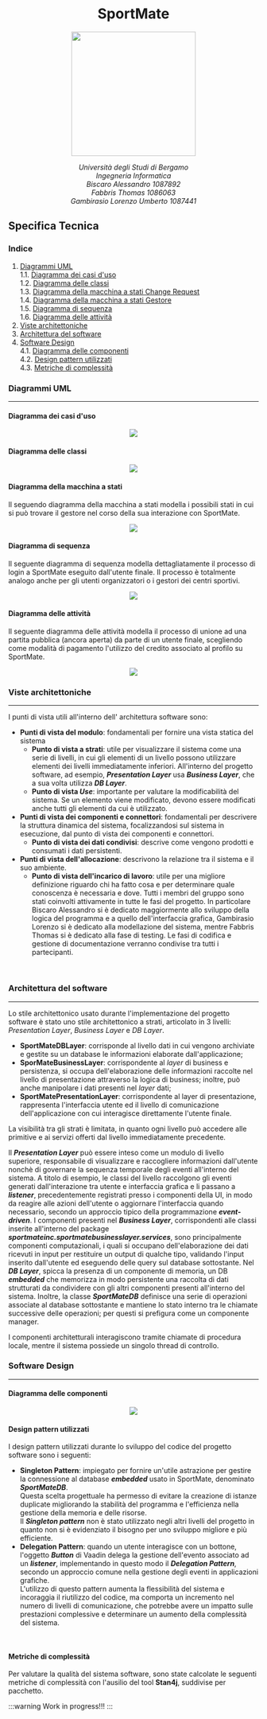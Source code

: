 <p>
       <h1 align="center">SportMate </h1> 
</p>

  <p align="center"  >
      <img src="../Immagini/SportMate3MottoSmall.PNG" width="250" />   
 </p> 
 <p align="center"> <em> Università degli Studi di Bergamo <br/>
Ingegneria Informatica <br/>
Biscaro Alessandro 1087892 <br/>
Fabbris Thomas 1086063 <br/>
Gambirasio Lorenzo Umberto 1087441 </em>
</p >

## Specifica Tecnica


### Indice

1. [Diagrammi UML](#Diagrammi-UML)<br/>
    1.1. [Diagramma dei casi d'uso](#Diagramma-dei-casi-d'uso)<br/>
    1.2. [Diagramma delle classi](#Diagramma-delle-classi)<br/>
    1.3. [Diagramma della macchina a stati Change Request](#Diagramma-della-macchina-a-stati-Change-Request)<br/>
    1.4. [Diagramma della macchina a stati Gestore](#Diagramma-della-macchina-a-stati-Gestore)<br/>
    1.5. [Diagramma di sequenza](#Diagramma-di-sequenza)<br/>
    1.6. [Diagramma delle attività](Diagramma-delle-attività)<br/>
2. [Viste architettoniche](#Viste-architettoniche)<br/>
3. [Architettura del software](#Architettura-del-software)<br/>
4. [Software Design](#Software-Design)<br/>
    4.1. [Diagramma delle componenti](#Diagramma-delle-componenti)<br/>
    4.2. [Design pattern utilizzati](#Design-pattern-utilizzati)<br/>
    4.3. [Metriche di complessità](#Metriche-di-complessità)<br/>



### Diagrammi UML
---

#### Diagramma dei casi d'uso

<p align="center"  >
      <img src="../Diagrammi UML/Immagini/UseCaseDiagram2.png" />
 </p> 

#### Diagramma delle classi

<p align="center"  >
      <img src="../Diagrammi UML/Immagini/ClassDiagram2.png" />
 </p>  

#### Diagramma della macchina a stati
Il seguendo diagramma della macchina a stati modella i possibili stati in cui si può trovare il gestore nel corso della sua interazione con SportMate.
<p align="center"  >
      <img src="../Diagrammi UML/Immagini/MacchinaStatiGestore.png" />
 </p> 

#### Diagramma di sequenza
Il seguente diagramma di sequenza modella dettagliatamente il processo di login a SportMate eseguito dall'utente finale. Il processo è totalmente analogo anche per gli utenti organizzatori o i gestori dei centri sportivi.

<p align="center"  >
      <img src="../Diagrammi UML/Immagini/SequenceDiagramLogin.png" />
 </p> 

#### Diagramma delle attività
Il seguente diagramma delle attività modella il processo di unione ad una partita pubblica (ancora aperta) da parte di un utente finale, scegliendo come modalità di pagamento l'utilizzo del credito associato al profilo su SportMate.
<p align="center"  >
      <img src="../Diagrammi UML/Immagini/ActivityDiagramPrenotazione.png" />
 </p> 
 
### Viste architettoniche
---
I punti di vista utili all'interno dell' architettura software sono:
- **Punti di vista del modulo**: fondamentali per fornire una vista statica del sistema
    - **Punto di vista a strati**: utile per visualizzare il sistema come una serie di livelli, in cui gli elementi di un livello possono utilizzare elementi dei livelli immediatamente inferiori. All'interno del progetto software, ad esempio, ***Presentation Layer*** usa ***Business Layer***, che a sua volta utilizza ***DB Layer***.
    - **Punto di vista *Use***: importante per valutare la modificabilità del sistema. Se un elemento viene modificato, devono essere modificati anche tutti gli elementi da cui è utilizzato.
- **Punti di vista dei componenti e connettori**: fondamentali per descrivere la struttura dinamica del sistema, focalizzandosi sul sistema in esecuzione, dal punto di vista dei componenti e connettori.
    - **Punto di vista dei dati condivisi**: descrive come vengono prodotti e consumati i dati persistenti.
- **Punti di vista dell'allocazione**: descrivono la relazione tra il sistema e il suo ambiente.
    - **Punto di vista dell'incarico di lavoro**: utile per una migliore definizione riguardo chi ha fatto cosa e per determinare quale conoscenza è necessaria e dove. Tutti i membri del gruppo sono stati coinvolti attivamente in tutte le fasi del progetto. In particolare Biscaro Alessandro si è dedicato maggiormente allo sviluppo della logica del programma e a quello dell'interfaccia grafica, Gambirasio Lorenzo si è dedicato alla modellazione del sistema, mentre Fabbris Thomas si è dedicato alla fase di testing.
Le fasi di codifica e gestione di documentazione verranno condivise tra tutti i partecipanti.
<br/>

### Architettura del software
---

Lo stile architettonico usato durante l'implementazione del progetto software è stato uno stile architettonico a strati, articolato in 3 livelli: *Presentation Layer*, *Business Layer* e *DB Layer*.
- **SportMateDBLayer**: corrisponde al livello dati in cui vengono archiviate e gestite su un database le informazioni elaborate dall'applicazione;
- **SporMateBusinessLayer**: corrispondente al *layer* di business e persistenza, si occupa dell'elaborazione delle informazioni raccolte nel livello di presentazione attraverso la logica di business; inoltre, può anche manipolare i dati presenti nel *layer* dati;
- **SportMatePresentationLayer**: corrispondente al layer di presentazione, rappresenta l'interfaccia utente ed il livello di comunicazione dell'applicazione con cui interagisce direttamente l'utente finale.

La visibilità tra gli strati è limitata, in quanto ogni livello può accedere alle primitive e ai servizi offerti dal livello immediatamente precedente.

Il ***Presentation Layer*** può essere inteso come un modulo di livello superiore, responsabile di visualizzare e raccogliere informazioni dall'utente nonchè di governare la sequenza temporale degli eventi all'interno del sistema. A titolo di esempio, le classi del livello raccolgono gli eventi generati dall'interazione tra utente e interfaccia grafica e li passano a ***listener***, precedentemente registrati presso i componenti della UI, in modo da reagire alle azioni dell'utente o aggiornare l'interfaccia quando necessario, secondo un approccio tipico della programmazione ***event-driven***.
I componenti presenti nel ***Business Layer***, corrispondenti alle classi inserite all'interno del package ***sportmateinc.sportmatebusinesslayer.services***, sono principalmente componenti computazionali, i quali si occupano dell'elaborazione dei dati ricevuti in input per restituire un output di qualche tipo,  validando l'input inserito dall'utente ed eseguendo delle query sul database sottostante.
Nel ***DB Layer***, spicca la presenza di un componente di memoria, un DB ***embedded*** che memorizza in modo persistente una raccolta di dati strutturati da condividere con gli altri componenti presenti all'interno del sistema.
Inoltre, la classe ***SportMateDB*** definisce una serie di operazioni associate al database sottostante e mantiene lo stato interno tra le chiamate successive delle operazioni; per questi si prefigura come un componente manager.

I componenti architetturali interagiscono tramite chiamate di procedura locale, mentre il sistema possiede un singolo thread di controllo.
<br/>

### Software Design
---

#### Diagramma delle componenti

<p align="center"  >
      <img src="../Diagrammi UML/Immagini/ComponentDiagram.png" />
 </p> 

#### Design pattern utilizzati

I design pattern utilizzati durante lo sviluppo del codice del progetto software sono i seguenti:

- **Singleton Pattern**: impiegato per fornire un'utile astrazione per gestire la connessione al database ***embedded*** usato in SportMate, denominato ***SportMateDB***. <br/> Questa scelta progettuale ha permesso di evitare la creazione di istanze duplicate migliorando la stabilità del programma e l'efficienza nella gestione della memoria e delle risorse. <br/> Il ***Singleton pattern*** non è stato utilizzato negli altri livelli del progetto in quanto non si è evidenziato il bisogno per uno sviluppo migliore e più efficiente.
- **Delegation Pattern**: quando un utente interagisce con un bottone, l'oggetto ***Button*** di Vaadin delega la gestione dell'evento associato ad un ***listener***, implementando in questo modo il ***Delegation Pattern***, secondo un approccio comune nella gestione degli eventi in applicazioni grafiche. <br/> L'utilizzo di questo pattern aumenta la flessibilità del sistema e incoraggia il riutilizzo del codice, ma comporta un incremento nel numero di livelli di comunicazione, che potrebbe avere un impatto sulle prestazioni complessive e determinare un aumento della complessità del sistema.
<br/>

#### Metriche di complessità
Per valutare la qualità del sistema software, sono state calcolate le seguenti metriche di complessità con l'ausilio del tool **Stan4j**, suddivise per pacchetto.

:::warning
Work in progress!!!
:::
<br/>

